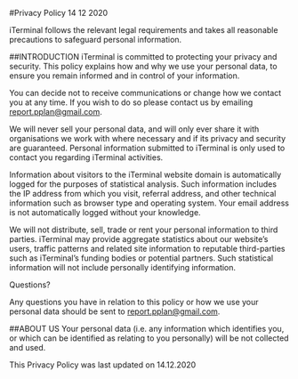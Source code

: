 #Privacy Policy
14 12 2020

iTerminal follows the relevant legal requirements and takes all reasonable precautions to safeguard personal information.

##INTRODUCTION
iTerminal is committed to protecting your privacy and security. This policy explains how and why we use your personal data, to ensure you remain informed and in control of your information.

You can decide not to receive communications or change how we contact you at any time. If you wish to do so please contact us by emailing report.pplan@gmail.com.

We will never sell your personal data, and will only ever share it with organisations we work with where necessary and if its privacy and security are guaranteed. Personal information submitted to iTerminal is only used to contact you regarding iTerminal activities. 

Information about visitors to the iTerminal website domain is automatically logged for the purposes of statistical analysis. Such information includes the IP address from which you visit, referral address, and other technical information such as browser type and operating system. Your email address is not automatically logged without your knowledge.

We will not distribute, sell, trade or rent your personal information to third parties. iTerminal may provide aggregate statistics about our website’s users, traffic patterns and related site information to reputable third-parties such as iTerminal’s funding bodies or potential partners. Such statistical information will not include personally identifying information.

Questions?

Any questions you have in relation to this policy or how we use your personal data should be sent to report.pplan@gmail.com.

##ABOUT US
Your personal data (i.e. any information which identifies you, or which can be identified as relating to you personally) will be not collected and used.

This Privacy Policy was last updated on 14.12.2020
